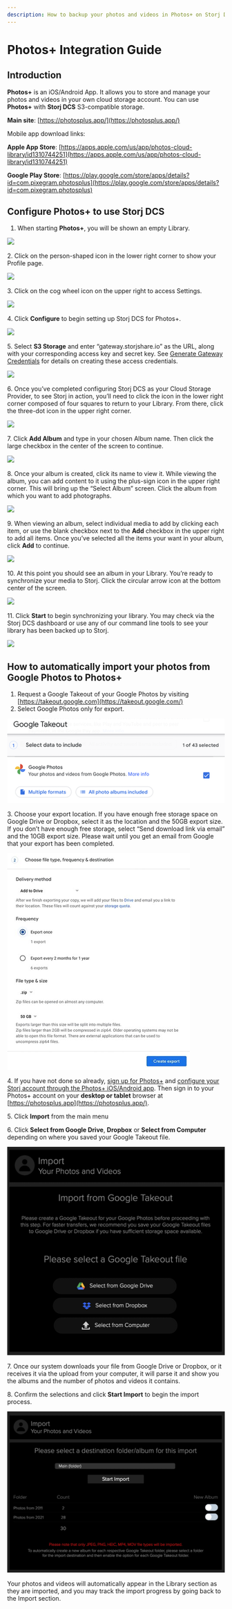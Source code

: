 ```yaml
---
description: How to backup your photos and videos in Photos+ on Storj DCS.
---
```


# Photos+ Integration Guide

## Introduction

**Photos+** is an iOS/Android App. It allows you to store and manage your photos and videos in your own cloud storage account. You can use **Photos+** with **Storj DCS** S3-compatible storage.

**Main site**: [https://photosplus.app/](https://photosplus.app/)

Mobile app download links:

**Apple App Store**: [https://apps.apple.com/us/app/photos-cloud-library/id1310744251](https://apps.apple.com/us/app/photos-cloud-library/id1310744251)

**Google Play Store**: [https://play.google.com/store/apps/details?id=com.pixegram.photosplus](https://play.google.com/store/apps/details?id=com.pixegram.photosplus)

## Configure Photos+ to use Storj DCS

1. When starting **Photos+**, you will be shown an empty Library.

![](https://lh4.googleusercontent.com/HuatGXoi7xhlo6Q9Y07aoA\_MbSDRnr\_3vAn0zR5\_WNuThINH\_q9JKH64gG6QFxLBEp6oto1M8mMrTiOvWU12vLhyW7XDwgHNO7-Oqx9qydRefti6NCt7eLPvvbseUIhPsuA8AXWsohqgqtWXEg)

2\. Click on the person-shaped icon in the lower right corner to show your Profile page.

![](https://lh5.googleusercontent.com/ppWLkNtjwtC7xBBtCsLHKusFd7KRLAt0xDUObOI3-EF7yS7s3JnNvUqB1LHmZDotPDgNQZVYkG1HHhRL7Z95JNyfnLwgS0jTckLOAQrRkPS\_S4wmRwlKTL4-UeqHEFDMOzIIZEDZ2CSNNSKV7Q)

3\. Click on the cog wheel icon on the upper right to access Settings.

![](<../.gitbook/assets/IMG\_EDAEA36C758C-1 (2).jpeg>)

4\. Click **Configure** to begin setting up Storj DCS for Photos+.

![](../.gitbook/assets/IMG\_F65448A9A594-1.jpeg)

5\. Select **S3 Storage** and enter “gateway.storjshare.io” as the URL, along with your corresponding access key and secret key. See [Generate Gateway Credentials](../getting-started/gateway-mt/#generate-credentials-to-the-gateway-mt) for details on creating these access credentials.

![](../.gitbook/assets/IMG\_419569E7945F-1.jpeg)

6\. Once you’ve completed configuring Storj DCS as your Cloud Storage Provider, to see Storj in action, you’ll need to click the icon in the lower right corner composed of four squares to return to your Library. From there, click the three-dot icon in the upper right corner.

![](https://lh4.googleusercontent.com/E7V5bWlQl1F0kZaI7w10OIWcRHDt4uREPKvQ6O3sqot3OI2g4l-1Qmo41TipQ9HRSY51OZdRd3hcAaqUb\_ESSC5rY8iiMABlR9ttOUPwkraeZfxIDg-RSE27YlfUUcnhBwjbbk8ksVPiIir2RA)

7\. Click **Add Album** and type in your chosen Album name. Then click the large checkbox in the center of the screen to continue.

![](https://lh4.googleusercontent.com/\_tsYVh7e80hrjuTu\_U\_P92hyI1JQJloDgPVpOJbGUaHc\_aj4XbNpl6zUJdkpZshWo7ENEW5v0akaSqGGRfSk1jbh0ID1s3nQzNpsK2lV\_6DltpfW5fkorfg4\_\_U9oALzHottV7I0Svm1mY4n3w)

8\. Once your album is created, click its name to view it. While viewing the album, you can add content to it using the plus-sign icon in the upper right corner. This will bring up the “Select Album” screen. Click the album from which you want to add photographs.

![](https://lh3.googleusercontent.com/F0OhNS\_gS9UAvZU1M3C2N9-t2LpImtZFOxzwmpcWcJcg\_XG6kDLOzx7eFfkFFRhBkqyyEIe2J47CiTPNN1kCj2hDp0K2Zuyz6tKWhZJ4nQqk\_FIJvZXSgmh3MIiVSL2QN0I7HLleo--lrDLHfA)

9\. When viewing an album, select individual media to add by clicking each item, or use the blank checkbox next to the **Add** checkbox in the upper right to add all items. Once you’ve selected all the items your want in your album, click **Add** to continue.

![](https://lh6.googleusercontent.com/WOWRxlRKQFrXvlnZGTyHpySngtdQfkQojxtXTU4Z3eNYfgD1GkEfqdpplqSQJfEpGW8nRvh8yOKjLx0GUx0yo9AEQ1ip\_s4pESX16MasjK9DPNprCw8LvGWCB0-PuIcC0jV881fMfpIky2ulRw)

10\. At this point you should see an album in your Library. You’re ready to synchronize your media to Storj. Click the circular arrow icon at the bottom center of the screen.

![](https://lh5.googleusercontent.com/OpiE-flzbWASQ\_xmfIRzilYvVj0If-wblNwe6M3uCHhDjhKVrw9GyHFSg3vMJGGjwtoQJvNyHzeCVvwXNHJqTGUoEqAvye5C39rfIeIkGrLqR6AOiFqC3X7oDCmedxtKhICnmu0kCqTcxNCmlQ)

11\. Click **Start** to begin synchronizing your library. You may check via the Storj DCS dashboard or use any of our command line tools to see your library has been backed up to Storj.

![](https://lh4.googleusercontent.com/QwQtZYzE0sYPyEa2nwxaoQI4ofUSihdl5QHjRkXE2JrdlFSasYpb0935sRvG48WI9jMF\_zjhDquHS1spOkWHqMq4TQehCLzkACARqzh4UkNcIM6OUiAveNQjtAEcSYS4cWlgPewFSqNADcxyvw)

## How to automatically import your photos from Google Photos to Photos+

1. Request a Google Takeout of your Google Photos by visiting [https://takeout.google.com](https://takeout.google.com/)
2. Select Google Photos only for export.

![](<../.gitbook/assets/image (34).png>)

3\. Choose your export location. If you have enough free storage space on Google Drive or Dropbox, select it as the location and the 50GB export size. If you don’t have enough free storage, select “Send download link via email” and the 10GB export size. Please wait until you get an email from Google that your export has been completed.

![](<../.gitbook/assets/image (39).png>)

4\. If you have not done so already, [sign up for Photos+](photos+-integration-guide.md#introduction) and [configure your Storj account through the Photos+ iOS/Android app](photos+-integration-guide.md#configure-photos+-to-use-storj-dcs). Then sign in to your Photos+ account on your **desktop or tablet** browser at [https://photosplus.app](https://photosplus.app/).

5\. Click **Import** from the main menu

6\. Click **Select from Google Drive**, **Dropbox** or **Select from Computer** depending on where you saved your Google Takeout file.

![](<../.gitbook/assets/image (32).png>)

7\. Once our system downloads your file from Google Drive or Dropbox, or it receives it via the upload from your computer, it will parse it and show you the albums and the number of photos and videos it contains.

8\. Confirm the selections and click **Start Import** to begin the import process.

![](<../.gitbook/assets/image (46).png>)

Your photos and videos will automatically appear in the Library section as they are imported, and you may track the import progress by going back to the Import section.
